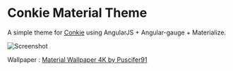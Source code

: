 # Conkie Material Theme

A simple theme for [Conkie](https://github.com/hash-bang/Conkie) using AngularJS + Angular-gauge + Materialize.

![Screenshot](https://raw.githubusercontent.com/Heziode/conkie-theme-material/master/screenshot.png)

Wallpaper : [Material Wallpaper 4K by Puscifer91](http://puscifer91.deviantart.com/art/Material-Wallpaper-4K-502770719)
